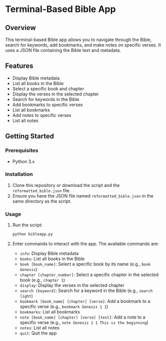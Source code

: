 # Terminal-Based Bible App

## Overview

This terminal-based Bible app allows you to navigate through the Bible, search for keywords, add bookmarks, and make notes on specific verses. It uses a JSON file containing the Bible text and metadata.

## Features

- Display Bible metadata
- List all books in the Bible
- Select a specific book and chapter
- Display the verses in the selected chapter
- Search for keywords in the Bible
- Add bookmarks to specific verses
- List all bookmarks
- Add notes to specific verses
- List all notes

## Getting Started

### Prerequisites

- Python 3.x

### Installation

1. Clone this repository or download the script and the `reformatted_bible.json` file.
2. Ensure you have the JSON file named `reformatted_bible.json` in the same directory as the script.

### Usage

1. Run the script:

   ```sh
   python bibleapp.py

2. Enter commands to interact with the app. The available commands are:

    - `info`: Display Bible metadata
    - `books`: List all books in the Bible
    - `book [book_name]`: Select a specific book by its name (e.g., `book Genesis`)
    - `chapter [chapter_number]`: Select a specific chapter in the selected book (e.g., `chapter 1`)
    - `display`: Display the verses in the selected chapter
    - `search [keyword]`: Search for a keyword in the Bible (e.g., `search light`)
    - `bookmark [book_name] [chapter] [verse]`: Add a bookmark to a specific verse (e.g., `bookmark Genesis 1 1`)
    - `bookmarks`: List all bookmarks
    - `note [book_name] [chapter] [verse] [text]`: Add a note to a specific verse (e.g., `note Genesis 1 1 This is the beginning`)
    - `notes`: List all notes
    - `quit`: Quit the app

